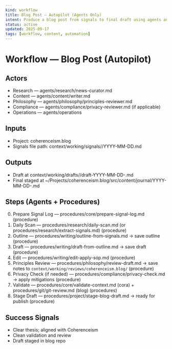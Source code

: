 ```yaml
---
kind: workflow
title: Blog Post — Autopilot (Agents Only)
intent: Produce a blog post from signals to final draft using agents and procedures
status: active
updated: 2025-09-17
tags: [workflow, content, automation]
---
```


# Workflow — Blog Post (Autopilot)

## Actors
- Research — agents/research/news-curator.md
- Content — agents/content/writer.md
- Philosophy — agents/philosophy/principles-reviewer.md
- Compliance — agents/compliance/privacy-reviewer.md (if applicable)
- Operations — agents/operations

## Inputs
- Project: coherenceism.blog
- Signals file path: context/working/signals/<project>/YYYY-MM-DD.md

## Outputs
- Draft at context/working/drafts/<project>/draft-YYYY-MM-DD-<slug>.md
- Final staged at ~/Projects/coherenceism.blog/src/content/journal/YYYY-MM-DD-<slug>.md

## Steps (Agents + Procedures)
0. Prepare Signal Log — procedures/core/prepare-signal-log.md (procedure)
1. Daily Scan — procedures/research/daily-scan.md (or procedures/research/extract-signals.md) (procedure)
2. Outline — procedures/writing/outline-from-signals.md → save outline (procedure)
3. Draft — procedures/writing/draft-from-outline.md → save draft (procedure)
4. Edit — procedures/writing/edit-apply-sop.md (procedure)
5. Principles Review — procedures/philosophy/review-draft.md → save notes to `context/working/reviews/coherenceism.blog/` (procedure)
6. Privacy Check (if needed) — procedures/compliance/privacy-check.md → apply mitigations (procedure)
7. Validate — procedures/core/validate-context.md (cora) + procedures/git/git-review.md (blog) (procedures)
8. Stage Draft — procedures/project/stage-blog-draft.md → ready for publish (procedure)

## Success Signals
- Clear thesis; aligned with Coherenceism
- Clean validation and review
- Draft staged in blog repo
